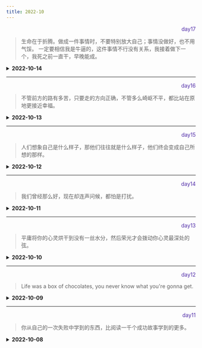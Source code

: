 ```yaml
---
title: 2022-10
---
```


<div align="right" style="color:#512DA8">day17</div> 

> 生命在于折腾。做成一件事情时，不要特别放大自己；事情没做好，也不用气馁。 一定要相信我是牛逼的，这件事情不行没有关系，我接着做下一个，我死之前一直干，早晚能成。

<details>
<summary><b>2022-10-14</b></summary>


<p style="color:blue">1. 进行SEO优化需要注意什么？</p>
<details>
<summary><b>参考答案</b></summary>
<p>

- 合理的title、description、 keywords:搜索对着三项的权重逐个减小，title强调重点，description把页面内容高度概括(不可过分堆砌关键词)、keywords列出重要关键词。
- 重要内容不用js输出，爬虫不会执行js获取内容  
- 非装饰性图片必须加alt
- 提高网站速度(网站速度是搜索引擎排序的一个重要指标)
- 谨慎使用display属性
- 减少使用iframe框架
- 服务端渲染
……

</p>
</details>

<hr/>
<p style="color:blue">2. React的有哪些限制以及JSX是什么 【React】 </p>
<details>
<summary><b>参考答案</b></summary>
<p>

React的限制如下：

- React 只是一个库，而不是一个完整的框架
- 它的库非常庞大，需要时间来理解
- 新手程序员可能很难理解
- 编码变得复杂，因为它使用内联模板和 JSX

JSX
- JSX 是J avaScript XML 的简写。是 React 使用的一种文件，它利用 JavaScript 的表现力和类似 HTML 的模板语法。这使得 HTML 文件非常容易理解。此文件能使应用非常可靠，并能够提高其性能

</p>
</details>

<hr/>
<p style="color:blue">3.babel插件与预设的理解 【babel】 </p>
<details>
<summary><b>参考答案</b></summary>
<p>

- babel的核心是插件，babel的所有工作都是由插件完成的。
- babel预设是指：将一系列的常用插件集中在一个篮子里`babel/preset-env`,这样就不用单独的去一个一个安装babel提高的必要插件了 。  
```
{
  "plugins": [],
  "presets": [
    "@babel/preset-env"
  ]
}
```

</p>
</details>

<hr/>
<p style="color:blue">4. Webpack中loader与plugin的区别，以及如何自定义 【Webpack】 </p>

<details>
<summary><b>参考答案</b></summary>
<p>

**区别**
- loader本身就只是一个函数，在该函数中对接收到的内容进行转换。它是个翻译官，它在modules的rules中配置，内部包含test、loader和options属性。
- Plugin就是插件，基于事件流。Webpack在运行当中会去广播一些事件，plugin去监听这些事件，然后干活。plugin单独配置，通过构造函数传入参数生效。

**自定义loader**
- loader本质上是一个函数
- 因为函数中的this作为上下文会被webpack填充，因此不能将loader设为一个箭头函数
- 该函数接受一个参数，这个参数是webpack传递给loader的文件源内容

**自定义Plugin**
- webpack编译会创建两个核心对象：compiler和compilation
- compiler：包含了webpack环境的所有配置消息，包括options、loader和plugin，以及webpack整个生命周期相关的钩子
- compilation：作为Plugin内置事件回调函数的参数，包含了当前的模块资源、编译生成资源、变化的文件以及被跟踪依赖的状态信息。当检测到一个文件变化，一次新的compilation将被创建
```Javascript
// 导出一个函数，其中source为webpack传递给loader的输入参数--文件源内容
module.exports = function(source){
  const content = doSomething2JsString(source);
  // 如果loader配置了options对象，那么this.query将指向options
  const options = this.query
  this.fallback(null,content) //异步
  return content; //同步
}
```
自定义Plugin，需要遵循的规范是：插件必须是一个函数或是包含apply方法的对象，这样才能访问compiler实例
```javascript
class MyPlugin{
  //Webpack会调用MyPlugin实例的apply方法给插件实例传入compiler对象
  apply(compiler){
    // 找到合适的事件钩子，实现自己的插件
    compiler.hooks.emit.tap('MyPlugin',compilation=>{
      //do something
    })
  }
}
```

</p>
</details>

<hr/>
<p style="color:blue">5. CSS如何声明变量 【CSS】</p>

<details>
<summary><b>参考答案</b></summary>
<p>

- 变量声明的时候变量名前面要加两根连接线 `--`
- var()函数用于读取变量

[更多内容](https://www.ruanyifeng.com/blog/2017/05/css-variables.html)

</p>
</details>
</details>
<hr/>

<div align="right" style="color:#512DA8">day16</div> 

> 不管前方的路有多苦，只要走的方向正确，不管多么崎岖不平，都比站在原地更接近幸福。

<details>
<summary><b>2022-10-13</b></summary>
<p style="color:blue">1. Jest常用的expect方法有哪些？ 【Jest】</p>
<details>
<summary><b>参考答案</b></summary>
<p>

- expect(a).toBe(b) 
- expect(a).toEqual(b) 
- expect(a).not.toBe(b)
- expect(a).toBeNull(b)
- expect(a).toBeUndefined()
- expect(a).toBeTruthy()
- expect(a).toBeFalsy()
- expect(a).toContain(b)

</p>
</details>

<hr/>
<p style="color:blue">2. 微信小程序的自动化测试流程步骤  【miniProgram】</p>
<details>
<summary><b>参考答案</b></summary>
<p>
小程序官方的`Automator`模块,提供了启动及连接开发者工具的方法。    

通过connect方法连接到开发工具后，通过 `miniProgram`、`Page` 、`Element`三个模块进行自动化测试。

[简单总结见这里](https://blog.liugezhou.online/032-%E5%B0%8F%E7%A8%8B%E5%BA%8F%E8%87%AA%E5%8A%A8%E5%8C%96%E6%B5%8B%E8%AF%95/)

</p>
</details>

<hr/>
<p style="color:blue">3. rgba和opacity的透明效果有什么不同？【CSS】</p>
<details>
<summary><b>参考答案</b></summary>
<p>

1. 定义
- opacity：取值0-1，0表示完全透明，1表示完全不透明；
- rgba：R表示红色，G表示绿色，B表示蓝色，A表示透明度，取值0-1，0表示完全透明，1表示完全不透明；
2. 区别： 
- opacity作用于元素以及元素内所有内容.    
- rgba（）只作用于元素的颜色或者背景图；    
即opacity会继承父元素的opacity属性，而RGBA设置的元素的后代元素不会继承其属性。

</p>
</details>

<hr/>
<p style="color:blue">4. js中的BOM和DOM有什么区别？【JS】 </p>

<details>
<summary><b>参考答案</b></summary>
<p>
javascript是由三部分构成，ECMAScript，DOM和BOM，根据宿主（浏览器）的不同，具体的表现形式也不尽相同

### BOM是浏览器对象模型 Browser Object Model
- BOM和浏览器关系密切。是浏览器的内置脚本语言。浏览器的很多东西可以通过JavaScript控制的，例如打开新窗口、打开新选项卡（标签页）、关闭页面，把网页设为主页，或加入收藏夹，等等
- BOM由于没有标准，不同的浏览器实现同一功能，可以需要不同的实现方式。对于上面说的功能，不同的浏览器的实现功能所需要的JavaScript代码可能不相同。
- 常用BOM对象:window、Screen、Cookie、XMLHttpRequest、Storage、History、Location、IndexDB、WebWorker等
### DOM是文档对象模型 Document Object Model
- DOM和文档有关，这里的文档指的是网页，也就是HTML文档。网页是由服务器发送给客户端浏览器的，无论用什么浏览器，接收到的HTML都是一样的，所以DOM和浏览器无关，它关注的是网页本身的内容。由于和浏览器关系不大，所以标准就好定了。
- DOM是W3C的标准.
- DOM的作用是将网页转为一个 JavaScript 对象，从而可以用脚本进行各种操作（比如增删内容）。     
浏览器会根据 DOM 模型，将结构化文档（比如 HTML 和 XML）解析成一系列的节点，再由这些节点组成一个树状结构（DOM Tree）。所有的节点和最终的树状结构，都有规范的对外接口。       
DOM 只是一个接口规范，可以用各种语言实现。所以严格地说，DOM 不是 JavaScript 语法的一部分，但是 DOM 操作是 JavaScript 最常见的任务，离开了 DOM，JavaScript 就无法控制网页。

</p>
</details>

<hr/>
<p style="color:blue">5. bind，apply，call三者的区别 【JS】</p>

<details>
<summary><b>参考答案</b></summary>
<p>

- 首先，bind，call，apply的作用都是用来改变this指向的。 
- apply方法接收两个参数，第一个参数是this的指向，第二个参数是函数接收的参数，已数组形式传入，且当第一个参数为null、undefined的时候，this默认指向window对象  
- call方法接收的第一个参数也是this的指向，后面传入的是一个参数列表，其他与apply相同。 
- bind和call方法相似，知识它改变this的指向后不会立即执行，而是返回一个永久改变this指向的函数。

</p>
</details>
</details>
<hr/>

<div align="right" style="color:#512DA8">day15</div> 

> 人们想象自己是什么样子，那他们往往就是什么样子，他们终会变成自己所想的那样。

<details>
<summary><b>2022-10-12</b></summary>

<p style="color:blue">1. git cherry-pick的使用 【Git】</p>
<details>
<summary><b>参考答案</b></summary>
<p>
git cherry-pick的作用是从一个分支合并部分代码到另一个分支。

语法: git cherry-pick `feature | <commitHash>`

- 该命令将指定提交的(分支[最新提交内容] or commitHash)，应用与当前分支，会在当前分支产生一个新的提交。
- 转移多个提交 ` git cherry-pick <HashA> <HashB>`,会在当前分支生成两个对应的新提交
- 转移一系列提交 `git cherry-pick A..B` 不包含 hash `A`
- 转移一系列提交 `git cherry-pick A^..B` 包含 hash `A`
- 相关配置项等[详细内容](https://ruanyifeng.com/blog/2020/04/git-cherry-pick.html)

</p>
</details>

<hr/>
<p style="color:blue">2. 微信小程序如何区分体验版本、开发版本、正式版本 【miniProgram】</p>
<details>
<summary><b>参考答案</b></summary>
<p>

使用 \_\_wxConfig.envVersion 区分

- envVersion: 'develop', //开发版
- envVersion: 'trial', //体验版
- envVersion: 'release', //正式版

</p>
</details>

<hr/>
<p style="color:blue">3. Vue中的nextTick原理 【Vue】</p>
<details>
<summary><b>参考答案</b></summary>
<p>

#### 作用

使用 Vue.nextTick()是为了可以获取更新后的 DOM 。  
触发时机：在同一事件循环中的数据变化后，DOM 完成更新，立即执行 Vue.nextTick()的回调。

### 示例

- Vue 实现响应式并不是数据发生变化之后 DOM 立即变化，而是按一定的策略进行 DOM 的更新。
- 简单说就是，Vue 中的数据修改，并不是马上更新视图，而是等到同一时间循环中的所有变化完成之后，再进行统一的视图更新。

```
// 改变数据
vm.name = 'liugezhou'
console.log(vm.$el.textContent)  // 不会得到liugezhou

Vue.nextTick(function(){
 console.log(vm.$el.textContent)  // 可以得到liugezhou
})
```

#### 应用场景：

- 在 Vue 生命周期的 created()钩子函数进行的 DOM 操作一定要放在 Vue.nextTick()的回调函数中。
  原因：是 created()钩子函数执行时 DOM 其实并未进行渲染。
- 在数据变化后要执行的某个操作，而这个操作需要使用随数据改变而改变的 DOM 结构的时候，这个操作应该放在 Vue.nextTick()的回调函数中。
  原因：Vue 异步执行 DOM 更新，只要观察到数据变化，Vue 将开启一个队列，并缓冲在同一事件循环中发生的所有数据改变，如果同一个 watcher 被多次触发，只会被推入到队列中一次。

</p>
</details>

<hr/>
<p style="color:blue">4. 如何判断一个对象是不是空对象？【JS】 </p>

<details>
<summary><b>参考答案</b></summary>
<p>

- JSON.stringify(JSON.parse(obj)) === '{}'
- Object.keys(obj).length === 0

</p>
</details>

<hr/>
<p style="color:blue">5. 如何实现单行／多行文本溢出的省略样式？ 【CSS】</p>

<details>
<summary><b>参考答案</b></summary>
<p>

- 单行文本溢出

```css
.p {
  overflow: hidden;
  text-overflow: ellipsis;
  white-space: nowrap;
}
```

- 多行文本溢出

```css
// 基于行数截断
.p {
  overflow: hidden;
  text-overflow: ellipsis;
  -webkit-line-clamp: 2;
  display: -webkit-box;
  -webkit-box-orient: vertical;
}

// 基于高度截断
.demo {
  position: relative;
  line-height: 20px;
  height: 40px;
  overflow: hidden;
}
.demo::after {
  content: '...';
  position: absolute;
  bottom: 0;
  right: 0;
  padding: 0 20px 0 10px;
}
```

</p>
</details>

</details>
<hr/>

<div align="right" style="color:#512DA8">day14</div> 

> 我们曾经那么好，现在却连声问候，都怕是打扰。  

<details>
<summary><b>2022-10-11</b></summary>

<p style="color:blue">1. Vue3.0 里为什么要用 Proxy API 替代 defineProperty API？ 【Vue】</p>
<details>
<summary><b>参考答案</b></summary>
<p>

响应式优化。
- 1. defineProperty API 的局限性最大原因是它只能针对单例属性做监听。
    Vue2.x 中的响应式实现正是基于 defineProperty 中的 descriptor，对 data 中的属性做了遍历 + 递归，为每个属性设置了 getter、setter。
    这也就是为什么 Vue 只能对 data 中预定义过的属性做出响应的原因，在 Vue 中使用下标的方式直接修改属性的值或者添加一个预先不存在的对象属性是无法做到 setter监听的，这是 defineProperty 的局限性。

- 2. Proxy API 的监听是针对一个对象的，那么对这个对象的所有操作会进入监听操作， 这就完全可以代理所有属性，将会带来很大的性能提升和更优的代码。
    Proxy 可以理解成，在目标对象之前架设一层“拦截”，外界对该对象的访问，都必须先通过这层拦截，因此提供了一种机制，可以对外界的访问进行过滤和改写。
- 3. 响应式是惰性的
    在 Vue.js 2.x 中，对于一个深层属性嵌套的对象，要劫持它内部深层次的变化，就需要递归遍历这个对象，执行 Object.defineProperty 把每一层对象数据都变成响应式的，这无疑会有很大的性能消耗。 
    在 Vue.js 3.0 中，使用 Proxy API 并不能监听到对象内部深层次的属性变化，因此它的处理方式是在 getter 中去递归响应式，这样的好处是真正访问到的内部属性才会变成响应式，简单的可以说是按需实现响应式，减少性能消耗。

</p>
</details>

<hr/>
<p style="color:blue">2. git stash的用法 【Git】 </p>
<details>
<summary><b>参考答案</b></summary>
<p>

1. 把未提交的修改（暂存和非暂存）保存起来   
    **git stash save "test-cmd-stash" -u[存放未跟踪的文件]**
2. 查看现有stash    
    **git stash list**
3. 查看指定stash的修改  
    **git stash show [stash@{1}-不指定显示最新的]  [-u 显示未跟踪文件]**
4. 恢复之前的进度继续开发新功能 
   **git stash pop** [stash@{1}]
5. 移除stash    
   **git stash drop [stash_id(不指定删除最新的)]**
6. 删除所有stash    
   **git stash clear**

</p>
</details>

<hr/>
<p style="color:blue">3. item2 (终端) 常用的快捷键记录</p>
<details>
<summary><b>参考答案</b></summary>
<p>

描述|命令
--|----|
新建标签|command + t|
切换标签|command + 数字|
切换全屏|command + enter|
垂直分屏|command + d|
删除文本到末尾|ctrl + k |
清除当前行 | ctrl + u|
清除当前屏幕 | ctrl + l|
到行首 |ctrl + a|
到行尾 |ctrl + e|
本地拷贝文件到服务器|scp /Users/opload.js [root@x.x.x.x](mailto:root@x.x.x.x):/data/|
多级目录创建|mkdir -p dir/dir1/dir2|
文件拷贝 |cp -r /test/demo.js /data/demo.js|
文件移动 |mv /root/jar/demo.jar /data/|
查看当前文件下所有路径|find . |
解压文件 |tar -zxvf test.tar.zip -C /data/demo|
连接服务器 |ssh -p 22 root@ip_address|
系统信息 |uname -a|
本地地址 |ifconfig|
查看服务器端口占用|netstat -tunpl|


</p>
</details>

<hr/>
<p style="color:blue">4. 新建正则实例的两种方式 【Reg】 </p>

<details>
<summary><b>参考答案</b></summary>
<p>

1. let regex = /xyz/;
2. let regex = new RegExp('xyz','i') 


</p>
</details>

<hr/>
<p style="color:blue">5. 浏览器对象location.reload()参数作用 【BOM】</p>

<details>
<summary><b>参考答案</b></summary>
<p>

location.reload():传入true，则重新加载本页面且scrollTop为0,传为false，则会回到当前位置。

</p>
</details>
</details>
<hr/>

<div align="right" style="color:#512DA8">day13</div> 

> 平庸将你的心灵烘干到没有一丝水分，然后荣光才会拨动你心灵最深处的弦。

<details>
<summary><b>2022-10-10</b></summary>

<p style="color:blue">1. Webpack中的sourceMap配置？ 【Webpack】</p>
<details>
<summary><b>参考答案</b></summary>
<p>

- 项目打包后，如果关闭 sourceMap 的配置，在浏览器打开项目后，看到的 js 代码为打包后的代码，不利于查找代码错误。
- sourceMap 是一个映射关系，他可以知道在 dist 打包后的 main.js 错误的代码对应在未经打包的代码的位置。

配置项为：
- devtool:'source-map'---会在 dist 目录下生成一个.map 的映射文件。
- 如果为'inline-source-map'，则不会生成.map 文件，直接在原 main.js 文见中添加注释以映射(位置在底部)。
- 如果为'cheap-inline-source-map' :与 inline 不同，只告诉是哪行代码出错，效率会高一些。
- 如果为"cheap-module-source-map':不管是业务代码，但是依赖的第三方模块，都会显示出出错的地方。
- eval 是打包效率最高的方式。
- 如果是开发环境，建议使用“cheap-module-eval-source-map'这种方式。如果是生产环境，一般不用设置 devtool 的配置。如果要配置，推荐使用"cheap-module-source-map"。

</p>
</details>

<hr/>
<p style="color:blue">2.JS编译解析原理以及AST的理解 【JS】</p>
<details>
<summary><b>参考答案</b></summary>
<p>

JS的编译原理简单说就是先对源代码进行分词(分解)转换成一个个有意义的代码块，然后将这些有意义的代码块生成抽象语法树AST，最后对AST进行操作、解析成可执行代码进行执行。 

1. 首先这个AST也就是抽象语法树，是 Abstract Syntax Tree的缩写。 
2. AST生成的主要就是两个步骤：词法分析和语法分析。
- 词法分析：就是读取源代码，安装预定的规则(比如遇到空格、括号、换行等)将代码合成一个个的标识token。 
- 语法分析：就是将词法分析出来的数组转换成树的表达形式，并同时验证代码语法是否有误。
3. 然后这个时候就生成一颗抽象语法树，它定义了代码的结构。通过操纵这颗树，我们可以精确定位到声明语句、赋值语句、运算语句等等，实现对代码的分析、优化、变更等操作。

很多工具和库的核心都是AST,像webpack、lint、babel等，一般都是分三个阶段运行代码：解析（parsing），转译（transforming），生成（generation)

</p>
</details>

<hr/>
<p style="color:blue">3.node是单线程，为什么能处理高并发 【JS】 </p>
<details>
<summary><b>参考答案</b></summary>
<p>

事件驱动。  
- 每个Node.js进程只有一个主线程在执行程序代码，行成一个执行栈 
- 主线程之外还维护了一个"事件队列"(Event Queue)，当用户的网络请求或者其他异步操作到来时，node都会放到事件队列中去，此时不会立即执行这个异步任务，代码也不会阻塞，会继续往下走，直到主线程代码执行完毕。  
- 主线程代码执行完毕后，通过事件循环机制(Event Loop),到事件队列的开头取出第一个事件去执行，执行完毕后主线程不断检查事件队列中是否有未执行事件，若有继续执行，直到事件队列中所有事件执行完毕。 
- 主线程不断重复上面的第三步  

Node之所以单线程可以处理高并发的原因，在于libuv层的事件循环机制，和底层线程池的实现，在事件循环机制上，新版本的node和浏览器类似。
</p>
</details>

<hr/>
<p style="color:blue">4. Promise和async await是解决什么问题的，为什么存在两种方式？【JS】 </p>

<details>
<summary><b>参考答案</b></summary>
<p>

- 首先，Promise的出现是为了解决异步产生的回调地狱，使得开发人员用新的方式来编写程序。 
- 而Promise出现引出的新问题是如果有多个Promise要执行，虽然Promise.all可以解决，但是如果存在Promise先后的执行顺序，Promise就不能很好的解决了。 
- 然后 async await出现，允许异步程序用同步代码的方式写程序，也就是说async await解决了Promise产生的一些问题，且是建立在Promise的基础上实现的，返回的仍然是一个Promise。

</p>
</details>

<hr/>
<p style="color:blue">5. TypeScript 如何设计 Class 的声明？ 【TS】</p>

<details>
<summary><b>参考答案</b></summary>
<p>

在声明类的时候，一般类中都会包含:构造函数、对构造函数中的属性进行类型声明、类中的方法。
```javascript
class Greeter {
   greeting: string;
   constructor(message: string) {
       this.greeting = message;
   }
   greet(): string{
       return "Hello, " + this.greeting;
   }
}
let greeter = new Greeter("world");
```

</p>
</details>
</details>
<hr/>

<div align="right" style="color:#512DA8">day12</div> 

> Life was a box of chocolates, you never know what you're gonna get.

<details>
<summary><b>2022-10-09</b></summary>

<p style="color:blue">1. 浏览器在生成页面的时候，会生成那两颗树？【Web】</p>
<details>
<summary><b>参考答案</b></summary>
<p>

构造两棵树，DOM 树和 CSSOM 规则树，
当浏览器接收到服务器相应来的 HTML 文档后，会遍历文档节点，生成 DOM 树，
CSSOM 规则树由浏览器解析 CSS 文件生成。

</p>
</details>

<hr/>
<p style="color:blue">2. csrf 和 xss 的网络攻击及防范 【Web】</p>
<details>
<summary><b>参考答案</b></summary>
<p>

CSRF：跨站请求伪造，可以理解为攻击者盗用了用户的身份，以用户的名义发送了恶意请求，比如用户登录了一个网站后，立刻在另一个tab页面访问量攻击者用来制造攻击的网站，这个网站要求访问刚刚登陆的网站，并发送了一个恶意请求，这时候CSRF 就产生了。  
比如这个制造攻击的网站使用一张图片，但是这种图片的链接却是可以修改数据库的，这时候攻击者就可以以用户的名义操作这个数据库，防御方式的话：使用验证码，检查 https 头部的 refer，使用 token。

XSS：跨站脚本攻击，是说攻击者通过注入恶意的脚本，在用户浏览网页的时候进行攻击，比如获取 cookie，或者其他用户身份信息，可以分为存储型和反射型，存储型是攻击者输入一些数据并且存储到了数据库中，其他浏览者看到的时候进行攻击，反射型的话不存储在数据库中，往往表现为将攻击代码放在 url 地址的请求参数中，防御的话为 cookie 设置 httpOnly 属性，对用户的输入进行检查，进行特殊字符过滤。

</p>
</details>

<hr/>
<p style="color:blue">3. cookie 和 session 的区别 【JS】 </p>
<details>
<summary><b>参考答案</b></summary>
<p>

1. cookie 数据存放在客户的浏览器上，session 数据放在服务器上。
2. cookie 不是很安全，别人可以分析存放在本地的 COOKIE 并进行 COOKIE 欺 骗
考虑到安全应当使用 session。
3. session 会在一定时间内保存在服务器上。当访问增多，会比较占用你服务
器的性能
考虑到减轻服务器性能方面，应当使用 COOKIE。
4. 单个 cookie 保存的数据不能超过 4K，很多浏览器都限制一个站点最多保存
20 个 cookie。

</p>
</details>

<hr/>
<p style="color:blue">4. overflow 的原理 【CSS】 </p>

<details>
<summary><b>参考答案</b></summary>
<p>

要讲清楚这个解决方案的原理，首先需要了解块格式化上下文
> A block formatting  context is a part of a visual CSS rendering of a Web page. It is the region in which the layout of block boxes occurs and in which floats interact with each other.

翻译过来就是:块格式化上下文是 CSS 可视化渲染的一部分，它是一块区域，规定了内部块盒 的渲染方式，以及浮动相互之间的影响关系   

当元素设置了 overflow 样式且值部位 visible 时，该元素就构建了一个 BFC，BFC 在计算高度时，内部浮动元素的高度也要计算在内，也就是说技术 BFC 区域内只有一个 浮动元素，BFC 的高度也不会发生塌缩，所以达到了清除浮动的目的。  

</p>
</details>

<hr/>
<p style="color:blue">5. box-sizing 的语法和基本用处 【CSS】</p>

<details>
<summary><b>参考答案</b></summary>
<p>

box-sizing 规定两个并排的带边框的框，语法为 box-sizing：content-box/border-box/inherit

- content-box：宽度和高度分别应用到元素的内容框，在宽度和高度之外绘制元素的内边距和边框
- border-box：为元素设定的宽度和高度决定了元素的边框盒，
- inherit：继承父元素的 box-sizing

</p>
</details>

</details>
<hr/>
<div align="right" style="color:#512DA8">day11</div> 

> 你从自己的一次失败中学到的东西，比阅读一千个成功故事学到的更多。

<details>
<summary><b>2022-10-08</b></summary>

<hr/>
<p style="color:blue">1. transform与transition属性都有哪些 【CSS】</p>
<details>
<summary><b>参考答案</b></summary>
<p>

**transform**

transform 允许缩放、旋转、平移、倾斜等。
- matrix(a1,a2,a3,a4,a5,a6) 定义 2D 转换
- translate(x,y) x 轴与 y 轴的 2D 平移转换
- scale(x,y) x 轴与 y 轴缩放的 2D 转换
- rotate(angle) x 轴与 y 轴 2D 旋转角度 转换
- skew(x-angle,y-angle) x 轴与 y 轴的 2D 倾斜转换

**transition**

- transition 属性是 `transition-property`、`transition-duration`、`transition-timing-function`、`transition-delay`四个属性的简写属性。

1.  `transition-property`:用来设置元素中参与过渡的属性名称 ,语法格式：`transition-property:none | all | property `
    - none:没有属性参与过渡
    - all:所有属性参与过渡
    - property:CSS 属性过渡列表，多个属性使用逗号分隔

2. `transition-duration`:用来设置过渡需要花费的时间 语法格式:`transition-duration:time `  
    多个属性之间可用逗号进行分割:`transition-duration:1s,2s,3s;`

3. `transition-timing-function`:用来设置过渡动画的类型
  - linear:匀速
  - ease:慢到快再到慢
  - ease-in:慢速开始过渡
  - ease-out:慢速结束过渡

4. `transition-delay`: 设置过渡效果何时开始，即等待的时间

</p>
</details>

<hr/>
<p style="color:blue">2. animation的属性 【CSS】</p>
<details>
<summary><b>参考答案</b></summary>
<p>

1. `@keyframes`规则 
```CSS
@keyframes animationName{
  from {}
  percentage{}
  to{}
}
```
- `animationName`:动画名称 
- `from`:定义动画的开头 0%
- `percentage`:动画各个阶段，为百分比值，可添加多个 
- `to`:动画结尾，100%

2. 动画应用 
通过`1`创建好动画后，需要将动画应用指定到HTML元素，CSS提供的动画属性有：  
- `animation-name`:设置需要绑定到元素的动画名称 
- `animation-duration`:动画开始到完成所花费的时间 
- `animation-timing-function`:动画速度曲线，默认为ease  
- `animation-fill-mode`:设置当前动画不播放时的状态(forwards为最后一个关键帧样式，backwards为第一个关键中样式，both为两者)  
- `animation-delay`:动画开始执行的延迟时间  
- `animation-iteration-count`:设置动画的播放次数,infinite表示无限次播放，默认值为1
- `animation-play-state`:设置动画是正在运行还是暂停，默认是running  
- `animation`:动画的所有属性

</p>
</details>


<hr/>
<p style="color:blue">3. 什么是原生ESM? 【JS】 </p>

<details>
<summary><b>参考答案</b></summary>
<p>

- JavaScript模块,即提供一种将 JavaScript 程序拆分为可按需导入的单独模块的机制 
- 最新的浏览器开始原生支持模块功能了-- 这会是一个好事情 — 浏览器能够最优化加载模块，使它比使用库更有效率：使用库通常需要做额外的客户端处理。 
- 关键词:`import` `export`  
- 根据[MDN JS ESM](https://developer.mozilla.org/zh-CN/docs/Web/JavaScript/Guide/Modules)体验。

</p>
</details>


<hr/>
<p style="color:blue">4. Vite的解决思路是基于什么？ </p>
<details>
<summary><b>参考答案</b></summary>
<p>

- Vite是基于`浏览器开始原生支持ES模块，且越来越多的JS工具使用编译性语言编写`  
- Vite针对缓慢的服务器启动，解决思路是：`基于打包器方式的启动是必须优先抓取并构建整个应用，然后才能提供服务，而Vite是在一开始将应用中的模块分为依赖和源码两项，改进开发服务器启动慢的问题`  
  - 依赖使用esbuild预构建依赖。
  - 源码以原生ESM方式提供(浏览器接管了打包程序的部分工作)。
  - 在 Vite 中，HMR 是在原生 ESM 上执行的。

</p>
</details>

<hr/>
<p style="color:blue">5. Webpack的tree-shaking是什么，需要注意哪些问题，如何配置? </p>

<details>
<summary><b>参考答案</b></summary>
<p>

- 一个js文件中有a和b两个方法，只用到了a方法，b方法没有用到，tree-shaking就是解决打包的时候不去打包没用到的b方法。 
- Tree-shaking只支持ES Module(import,export),不支持require  
- 生产环境Tree-shaking默认配置好了，不需要对optimization配置,但仍需要对package.json中的sideEffects配置。  
- 开发环境默认没有配置tree-shaking，需要在webpack.config.js配置文件中添加`optimization:{usedExports:true}`,如果引入第三方资源，需要在`package.json`中配置`sideEffects:false`

</p>
</details>

</details>